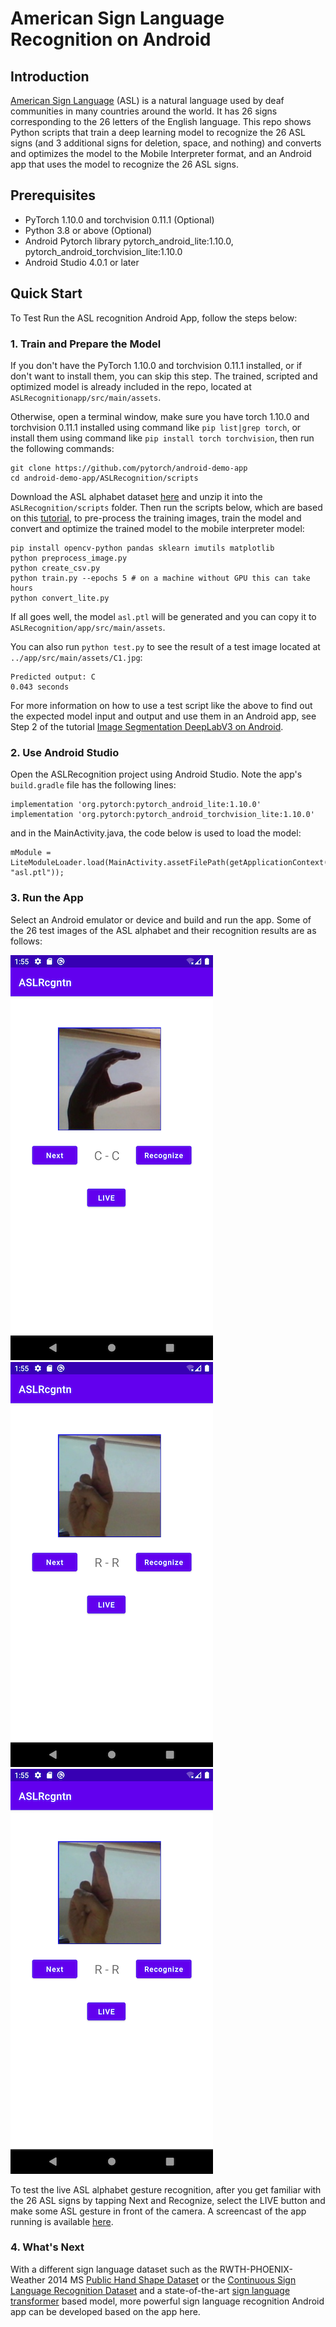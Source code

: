 # American Sign Language Recognition on Android

## Introduction

[American Sign Language](https://en.wikipedia.org/wiki/American_Sign_Language) (ASL) is a natural language used by deaf communities in many countries around the world. It has 26 signs corresponding to the 26 letters of the English language. This repo shows Python scripts that train a deep learning model to recognize the 26 ASL signs (and 3 additional signs for deletion, space, and nothing) and converts and optimizes the model to the Mobile Interpreter format, and an Android app that uses the model to recognize the 26 ASL signs.

## Prerequisites

* PyTorch 1.10.0 and torchvision 0.11.1 (Optional)
* Python 3.8 or above (Optional)
* Android Pytorch library pytorch_android_lite:1.10.0, pytorch_android_torchvision_lite:1.10.0
* Android Studio 4.0.1 or later

## Quick Start

To Test Run the ASL recognition Android App, follow the steps below:

### 1. Train and Prepare the Model

If you don't have the PyTorch 1.10.0 and torchvision 0.11.1 installed, or if don't want to install them, you can skip this step. The trained, scripted and optimized model is already included in the repo, located at `ASLRecognitionapp/src/main/assets`.

Otherwise, open a terminal window, make sure you have torch 1.10.0 and torchvision 0.11.1 installed using command like `pip list|grep torch`, or install them using command like `pip install torch torchvision`, then run the following commands:

```
git clone https://github.com/pytorch/android-demo-app
cd android-demo-app/ASLRecognition/scripts
```

Download the ASL alphabet dataset [here](https://www.kaggle.com/grassknoted/asl-alphabet) and unzip it into the `ASLRecognition/scripts` folder. Then run the scripts below, which are based on this [tutorial](https://debuggercafe.com/american-sign-language-detection-using-deep-learning/), to pre-process the training images, train the model and convert and optimize the trained model to the mobile interpreter model:

```
pip install opencv-python pandas sklearn imutils matplotlib
python preprocess_image.py
python create_csv.py
python train.py --epochs 5 # on a machine without GPU this can take hours
python convert_lite.py
```

If all goes well, the model `asl.ptl` will be generated and you can copy it to `ASLRecognition/app/src/main/assets`.

You can also run `python test.py` to see the result of a test image located at `../app/src/main/assets/C1.jpg`:

```
Predicted output: C
0.043 seconds
```

For more information on how to use a test script like the above to find out the expected model input and output and use them in an Android app, see Step 2 of the tutorial [Image Segmentation DeepLabV3 on Android](https://pytorch.org/tutorials/beginner/deeplabv3_on_android.html#get-example-input-and-output-of-the-model-in-python).

### 2. Use Android Studio

Open the ASLRecognition project using Android Studio. Note the app's `build.gradle` file has the following lines:

```
implementation 'org.pytorch:pytorch_android_lite:1.10.0'
implementation 'org.pytorch:pytorch_android_torchvision_lite:1.10.0'
```

and in the MainActivity.java, the code below is used to load the model:

```
mModule = LiteModuleLoader.load(MainActivity.assetFilePath(getApplicationContext(), "asl.ptl"));
```

### 3. Run the App
Select an Android emulator or device and build and run the app. Some of the 26 test images of the ASL alphabet and their recognition results are as follows:

![](screenshot1.png)
![](screenshot2.png)
![](screenshot2.png)

To test the live ASL alphabet gesture recognition, after you get familiar with the 26 ASL signs by tapping Next and Recognize, select the LIVE button and make some ASL gesture in front of the camera. A screencast of the app running is available [here](https://drive.google.com/file/d/1NxehGHlU-RiYP_JU9qkpCEcQR2hG-vyv/view?usp=sharing).

### 4. What's Next
With a different sign language dataset such as the RWTH-PHOENIX-Weather 2014 MS [Public Hand Shape Dataset](https://www-i6.informatik.rwth-aachen.de/~koller/1miohands-data/) or the [Continuous Sign Language Recognition Dataset](https://www-i6.informatik.rwth-aachen.de/~koller/RWTH-PHOENIX/) and a state-of-the-art [sign language transformer](https://arxiv.org/pdf/2003.13830v1.pdf) based model, more powerful sign language recognition Android app can be developed based on the app here.
